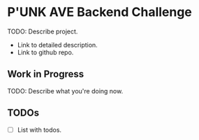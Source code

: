 # P'UNK AVE Backend Challenge

TODO: Describe project.
- Link to detailed description.
- Link to github repo.

## Work in Progress

TODO: Describe what you're doing now.

## TODOs

- [ ] List with todos.
